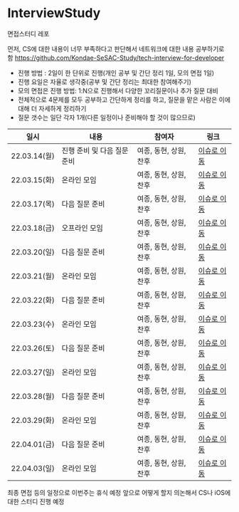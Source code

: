 # InterviewStudy
면접스터디 레포

먼저, CS에 대한 내용이 너무 부족하다고 판단해서 네트워크에 대한 내용 공부하기로 함
https://github.com/Kondae-SeSAC-Study/tech-interview-for-developer

- 진행 방법 : 2일이 한 단위로 진행(개인 공부 및 간단 정리 1일, 모의 면접 1일)
- 진행 요일은 자율로 생각중(공부 및 간단 정리는 최대한 참여해주기)
- 모의 면접은 진행 방법: 1:N으로 진행해서 다양한 꼬리질문이나 추가 질문 대비
- 전체적으로 4문제를 모두 공부하고 간단하게 정리를 하고, 질문을 맡은 사람은 이에 대해 더 자세하게 정리하기
- 질문 갯수는 일단 각자 1개(다른 일정이나 준비해야 할 것이 많으므로)

| 일시 | 내용 | 참여자 | 링크 |
| --- | --- | --- | --- |
| 22.03.14(월) | 진행 준비 및 다음 질문 준비 | 여종, 동현, 상원, 찬후| [이슈로 이동](https://github.com/Kondae-SeSAC-Study/InterviewStudy/issues/2)|
| 22.03.15(화) | 온라인 모임 | 여종, 동현, 상원, 찬후| [이슈로 이동](https://github.com/Kondae-SeSAC-Study/InterviewStudy/issues/2)|
| 22.03.17(목) | 다음 질문 준비 | 여종, 동현, 상원, 찬후| [이슈로 이동](https://github.com/Kondae-SeSAC-Study/InterviewStudy/issues/3)|
| 22.03.18(금) | 오프라인 모임 | 여종, 동현, 상원, 찬후| [이슈로 이동](https://github.com/Kondae-SeSAC-Study/InterviewStudy/issues/3)|
| 22.03.20(일) | 다음 질문 준비 | 여종, 동현, 상원, 찬후| [이슈로 이동](https://github.com/Kondae-SeSAC-Study/InterviewStudy/issues/4)|
| 22.03.21(월) | 온라인 모임 | 여종, 동현, 상원, 찬후| [이슈로 이동](https://github.com/Kondae-SeSAC-Study/InterviewStudy/issues/4)|
| 22.03.22(화) | 다음 질문 준비 | 여종, 동현, 상원, 찬후| [이슈로 이동](https://github.com/Kondae-SeSAC-Study/InterviewStudy/issues/5)|
| 22.03.23(수) | 온라인 모임 | 여종, 동현, 상원, 찬후| [이슈로 이동](https://github.com/Kondae-SeSAC-Study/InterviewStudy/issues/5)|
| 22.03.26(토) | 다음 질문 준비 | 여종, 동현, 상원, 찬후| [이슈로 이동](https://github.com/Kondae-SeSAC-Study/InterviewStudy/issues/6)|
| 22.03.27(일) | 온라인 모임 | 여종, 동현, 상원, 찬후| [이슈로 이동](https://github.com/Kondae-SeSAC-Study/InterviewStudy/issues/6)|
| 22.03.28(월) | 다음 질문 준비 | 여종, 동현, 상원, 찬후| [이슈로 이동](https://github.com/Kondae-SeSAC-Study/InterviewStudy/issues/7)|
| 22.03.29(화) | 온라인 모임 | 여종, 동현, 상원, 찬후| [이슈로 이동](https://github.com/Kondae-SeSAC-Study/InterviewStudy/issues/7)|
| 22.04.01(금) | 다음 질문 준비 | 여종, 동현, 상원, 찬후| [이슈로 이동](https://github.com/Kondae-SeSAC-Study/InterviewStudy/issues/8)|
| 22.04.03(일) | 온라인 모임 | 여종, 동현, 상원, 찬후| [이슈로 이동](https://github.com/Kondae-SeSAC-Study/InterviewStudy/issues/8)|

최종 면접 등의 일정으로 이번주는 휴식 예정
앞으로 어떻게 할지 의논해서 CS나 iOS에 대한 스터디 진행 예정
